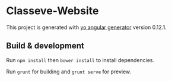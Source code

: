 # Classeve-Website

This project is generated with [yo angular generator](https://github.com/yeoman/generator-angular)
version 0.12.1.

## Build & development
Run `npm install` then `bower install` to install dependencies.

Run `grunt` for building and `grunt serve` for preview.

